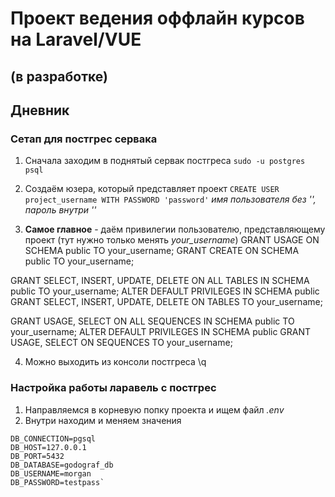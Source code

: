 # Проект ведения оффлайн курсов на Laravel/VUE

## (в разработке)

## Дневник

### Сетап для постгрес сервака

1. Сначала заходим в поднятый сервак постгреса 
    `sudo -u postgres psql`

2. Создаём юзера, который представляет проект 
    `CREATE USER project_username WITH PASSWORD 'password'`
    *имя пользователя без '', пароль внутри ''*

3. **Самое главное** - даём привилегии пользователю, представляющему проект (тут нужно только менять *your_username*)
GRANT USAGE ON SCHEMA public TO your_username;
GRANT CREATE ON SCHEMA public TO your_username;

GRANT SELECT, INSERT, UPDATE, DELETE ON ALL TABLES IN SCHEMA public TO your_username;
ALTER DEFAULT PRIVILEGES IN SCHEMA public GRANT SELECT, INSERT, UPDATE, DELETE ON TABLES TO your_username;

GRANT USAGE, SELECT ON ALL SEQUENCES IN SCHEMA public TO your_username;
ALTER DEFAULT PRIVILEGES IN SCHEMA public GRANT USAGE, SELECT ON SEQUENCES TO your_username;

4. Можно выходить из консоли постгреса
\q

### Настройка работы ларавель с постгрес

1. Направляемся в корневую попку проекта и ищем файл *.env*
2. Внутри находим и меняем значения
```    
DB_CONNECTION=pgsql
DB_HOST=127.0.0.1
DB_PORT=5432
DB_DATABASE=godograf_db
DB_USERNAME=morgan
DB_PASSWORD=testpass` 
```
